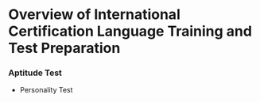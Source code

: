 # Overview of International Certification Language Training and Test Preparation





### Aptitude Test

- Personality Test

